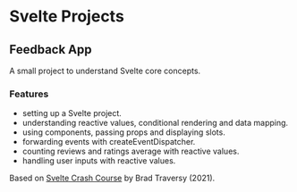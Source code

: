# Svelte Projects

## Feedback App

A small project to understand Svelte core concepts.

### Features

- setting up a Svelte project.
- understanding reactive values, conditional rendering and data mapping.
- using components, passing props and displaying slots.
- forwarding events with createEventDispatcher.
- counting reviews and ratings average with reactive values.
- handling user inputs with reactive values.

Based on [Svelte Crash Course](https://www.youtube.com/watch?v=3TVy6GdtNuQ) by Brad Traversy (2021).
